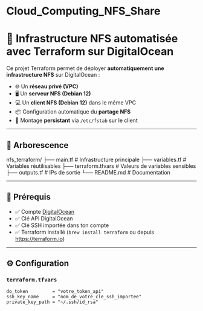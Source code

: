 # Cloud_Computing_NFS_Share

# 🚀 Infrastructure NFS automatisée avec Terraform sur DigitalOcean

Ce projet Terraform permet de déployer **automatiquement une infrastructure NFS** sur DigitalOcean :

- 🌐 Un **réseau privé (VPC)**
- 🖥️ Un **serveur NFS (Debian 12)**
- 💻 Un **client NFS (Debian 12)** dans le même VPC
- 📦 Configuration automatique du **partage NFS**
- 🔁 Montage **persistant** via `/etc/fstab` sur le client

---

## 📁 Arborescence

nfs_terraform/
├── main.tf # Infrastructure principale
├── variables.tf # Variables réutilisables
├── terraform.tfvars # Valeurs de variables sensibles
├── outputs.tf # IPs de sortie
└── README.md # Documentation

---

## 🔐 Prérequis

- ✅ Compte [DigitalOcean](https://cloud.digitalocean.com/)
- ✅ Clé API DigitalOcean
- ✅ Clé SSH importée dans ton compte
- ✅ Terraform installé (`brew install terraform` ou depuis https://terraform.io)

---

## ⚙️ Configuration

### `terraform.tfvars`

```hcl
do_token         = "votre_token_api"
ssh_key_name     = "nom_de_votre_cle_ssh_importee"
private_key_path = "~/.ssh/id_rsa"
